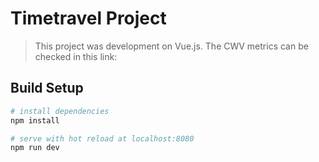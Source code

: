 # Timetravel Project

> This project was development on Vue.js.
> The CWV metrics can be checked in this link: 

## Build Setup

``` bash
# install dependencies
npm install

# serve with hot reload at localhost:8080
npm run dev
